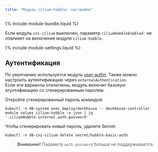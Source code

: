 ```yaml
---
title: "Модуль cilium-hubble: настройки"
---
```


{% include module-bundle.liquid %}

Если модуль `cni-cilium` выключен, параметр `ciliumHubbleEnabled:` не повлияет на включение модуля `cilium-hubble`.

{% include module-settings.liquid %}

## Аутентификация

По умолчанию используется модуль [user-authn](/documentation/v1/modules/150-user-authn/). Также можно настроить аутентификацию через `externalAuthentication`.  
Если эти варианты отключены, модуль включит базовую атунтификацию со сгенерированным паролем.

Откройте сгенерированный пароль командой:

```shell
kubectl -n d8-system exec deploy/deckhouse -- deckhouse-controller module values cilium-hubble -o json | jq '.ciliumHubble.internal.auth.password'
```

Чтобы сгенерировать новый пароль, удалите Secret:

```shell
kubectl -n d8-cni-cilium delete secret/hubble-basic-auth
```

> **Внимание!** Параметр `auth.password` больше не поддерживается.
